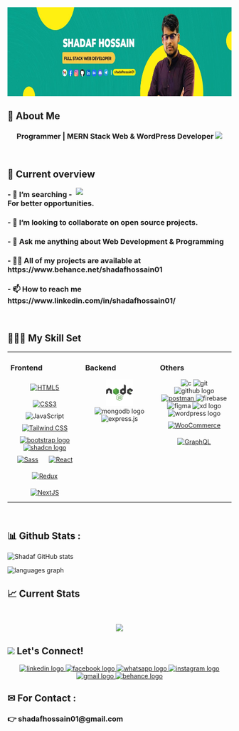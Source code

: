 
<img src="image/shadafhossain.jpg" width="100%" height="200px">


## 🚀 About Me 
  <h3 align="center" >   Programmer | MERN Stack Web & WordPress Developer <img src="https://media.giphy.com/media/hvRJCLFzcasrR4ia7z/giphy.gif" width="45px">   </h3>


   
<br>



## :eyes: Current overview

 <img align="right" src="https://user-images.githubusercontent.com/74038190/212748842-9fcbad5b-6173-4175-8a61-521f3dbb7514.gif" width="350px"  />

<h3> - 🔭 I’m searching - For better opportunities. </h3>
<h3> - 👯 I’m looking to collaborate on open source projects. </h3>
<h3> - 💬 Ask me anything about Web Development & Programming  </h3>
<h3> - 👨‍💻 All of my projects are available at https://www.behance.net/shadafhossain01  </h3>
<h3> - 📫 How to reach me https://www.linkedin.com/in/shadafhossain01/ </h3>


  
 

  












  




<br>


###







## 👨🏽‍💻 My Skill Set  
<table><tr><td valign="top" width="33%">


<div>



### Frontend  
<div align="center">  
<a href="https://en.wikipedia.org/wiki/HTML5" target="_blank"><img style="margin: 10px" src="https://profilinator.rishav.dev/skills-assets/html5-original-wordmark.svg" alt="HTML5" height="50" /></a>  
<a href="https://www.w3schools.com/css/" target="_blank"><img style="margin: 10px" src="https://profilinator.rishav.dev/skills-assets/css3-original-wordmark.svg" alt="CSS3" height="50" /></a> 
<img  alt="JavaScript" height ="42px"  src="https://static.vecteezy.com/system/resources/previews/027/127/463/non_2x/javascript-logo-javascript-icon-transparent-free-png.png"> 
<a href="https://www.tailwindcss.com/" target="_blank"><img style="margin: 10px" src="https://profilinator.rishav.dev/skills-assets/tailwindcss.svg" alt="Tailwind CSS" height="50" /></a>  
<a href="https://getbootstrap.com/docs/3.4/javascript/" target="_blank"> <img src="https://cdn.jsdelivr.net/gh/devicons/devicon/icons/bootstrap/bootstrap-original.svg" height="40" alt="bootstrap logo"  /> </a>  
<a href="https://ui.shadcn.com/" target="_blank"> <img src="https://images.seeklogo.com/logo-png/51/1/shadcn-ui-logo-png_seeklogo-519786.png" height="35" alt="shadcn logo"  /> </a>  
<a href="https://sass-lang.com/" target="_blank"><img style="margin: 10px" src="https://upload.wikimedia.org/wikipedia/commons/thumb/9/96/Sass_Logo_Color.svg/1200px-Sass_Logo_Color.svg.png" alt="Sass" height="40" /></a>    
<a href="https://reactjs.org/" target="_blank"><img style="margin: 10px" src="https://profilinator.rishav.dev/skills-assets/react-original-wordmark.svg" alt="React" height="40" /></a>  
<a href="https://redux.js.org/" target="_blank"><img style="margin: 10px" src="https://profilinator.rishav.dev/skills-assets/redux-original.svg" alt="Redux" height="40" /></a>  
<a href="https://nextjs.org/" target="_blank"><img style="margin: 10px" src="https://profilinator.rishav.dev/skills-assets/nextjs.png" alt="NextJS" height="40" /></a>  
</div>

</td><td valign="top" width="33%">



### Backend  
<div align="center">  
<img src="https://raw.githubusercontent.com/devicons/devicon/master/icons/nodejs/nodejs-original-wordmark.svg" alt="nodejs" width="60" height="60"/> 
    <img src="https://skillicons.dev/icons?i=mongodb" height="40" alt="mongodb logo" width="60" height="60  />
 <img src="https://www.vectorlogo.zone/logos/firebase/firebase-icon.svg" alt="firebase" width="40" height="40"/> 
 <img width="40" height="40" src="https://www.peanutsquare.com/wp-content/uploads/2024/04/Express.png" alt="express.js"/>
  
</div>

</td><td valign="top" width="33%">



### Others  
<div align="center">  
  <img src="https://upload.wikimedia.org/wikipedia/commons/thumb/1/18/C_Programming_Language.svg/1200px-C_Programming_Language.svg.png" alt="c" width="40" height="40"/> 
  <img src="https://www.vectorlogo.zone/logos/git-scm/git-scm-icon.svg" alt="git" width="40" height="40"/> 
   <img src="https://skillicons.dev/icons?i=github" height="40" alt="github logo"  />
  <a href="https://postman.com" target="_blank" rel="noreferrer"> <img src="https://www.vectorlogo.zone/logos/getpostman/getpostman-icon.svg" alt="postman" width="40" height="40"/> </a>
   <img src="https://cdn.prod.website-files.com/6047a9e35e5dc54ac86ddd90/63018721094449d9901f5875_cff297d7.png" alt="firebase" width="40" height="40"/> 
   <img src="https://www.vectorlogo.zone/logos/figma/figma-icon.svg" alt="figma" width="40" height="40"/> 
<img src="https://upload.wikimedia.org/wikipedia/commons/thumb/c/c2/Adobe_XD_CC_icon.svg/2101px-Adobe_XD_CC_icon.svg.png" height="40" alt="xd logo"  /> 
 <img src="https://skillicons.dev/icons?i=wordpress" height="40" alt="wordpress logo"  /> 
<a href="https://woocommerce.com/" target="_blank"><img style="margin: 10px" src="https://upload.wikimedia.org/wikipedia/commons/thumb/2/2a/WooCommerce_logo.svg/2560px-WooCommerce_logo.svg.png" alt="WooCommerce" height="40" /></a> 
<a href="https://graphql.org/" target="_blank"><img style="margin: 10px" src="https://profilinator.rishav.dev/skills-assets/graphql.png" alt="GraphQL" height="50" /></a>  
</div>

</td></tr></table>  

  
</div>






















<br>
  
<h2 align="left"> 📊 Github Stats :</h2>

 ![Shadaf GitHub stats](https://github-readme-stats.vercel.app/api?username=shadafhossain01&show_icons=true&theme=highcontrast&rank_icon=github)

 <div align="left">
  <img src="https://github-readme-stats.vercel.app/api/top-langs?username=shadafhossain01&locale=en&hide_title=false&layout=compact&card_width=320&langs_count=10&theme=darcula&hide_border=false&order=2" height="229" alt="languages graph" /> <br>
 
</div>

###

## :chart_with_upwards_trend: Current Stats

<br />
<p align="center">
  <img width="60%" src="https://github-readme-streak-stats-alpha-two.vercel.app?user=shadafhossain01&hide_border=true&background=0D1117&stroke=0D1117&fire=F59934&ring=DBE615&currStreakNum=fff&sideNums=00F0FF&currStreakLabel=00F0FF&sideLabels=00FFFF&dates=D2D2D3" />
</p>

###

<h2 align="left"> <img src="https://raw.githubusercontent.com/ShahriarShafin/ShahriarShafin/main/Assets/handshake.gif" width="70" /> Let's Connect! </h2>
<div align="center">
  <a href="https://www.linkedin.com/in/shadafhossain01/" target="_blank">
    <img src="https://img.shields.io/static/v1?message=LinkedIn&logo=linkedin&label=&color=0077B5&logoColor=white&labelColor=&style=flat" height="30" alt="linkedin logo"  />
  </a>
  <a href="https://www.facebook.com/shadafhossain01/" target="_blank">
    <img src="https://img.shields.io/static/v1?message=Facebook&logo=facebook&label=&color=1877F2&logoColor=white&labelColor=&style=flat" height="30" alt="facebook logo"  />
  </a>
  <a href="http://wa.link/duufi7" target="_blank">
    <img src="https://img.shields.io/static/v1?message=Whatsapp&logo=whatsapp&label=&color=25D366&logoColor=white&labelColor=&style=flat" height="30" alt="whatsapp logo"  />
  </a>
  <a href="https://www.instagram.com/shadafhossain01/" target="_blank">
    <img src="https://img.shields.io/static/v1?message=Instagram&logo=instagram&label=&color=E4405F&logoColor=white&labelColor=&style=flat" height="30" alt="instagram logo"  />
  </a>
  <a href="mailto:shadafhossain01@gmail.com" target="_blank">
    <img src="https://img.shields.io/static/v1?message=Gmail&logo=gmail&label=&color=D14836&logoColor=white&labelColor=&style=flat" height="30" alt="gmail logo"  />
  </a>
  <a href="https://www.behance.net/shadafhossain01" target="_blank">
    <img src="https://img.shields.io/static/v1?message=Behance&logo=behance&label=&color=1769ff&logoColor=white&labelColor=&style=flat" height="30" alt="behance logo"  />
  </a>
</div>


## ✉ For Contact :
<h3>👉 shadafhossain01@gmail.com</h3>
